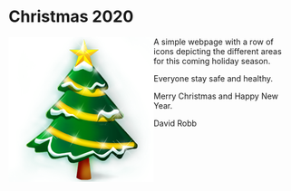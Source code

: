 # Christmas 2020


<img align="left" alt="Tree" src="./img/favicon.png" />


A simple webpage with a row of icons depicting the different areas for this coming holiday season.


Everyone stay safe and healthy.


Merry Christmas and Happy New Year.


David Robb